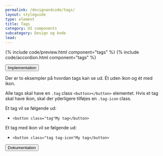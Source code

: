 ```yaml
---
permalink: /designandcode/tags/
layout: styleguide
type: element
title: Tags
category: UI components
subcategory: Design og kode
lead: 
---
```


{% include code/preview.html component="tags" %}
{% include code/accordion.html component="tags" %}
<div class="accordion-bordered">
  <button class="button-unstyled accordion-button"
    aria-expanded="false" aria-controls="tags-code-documentation">
    Implementation
  </button>
  <div id="tags-code-documentation" class="accordion-content">
    <p>Der er to eksempler på hvordan tags kan se ud. Ét uden ikon og ét med ikon.</p>
    <p>Alle tags skal have en <code>.tag</code> class <code>&lt;button&gt;&lt;/button&gt;</code> elementet. Hvis et tag skal have ikon, skal der yderligere tilføjes en <code>.tag-icon</code> class.</p>
    <p>Et tag vil se følgende ud:</p>
    <ul>
      <li><code>&lt;button class="tag"My tag&lt;/button&gt;</code></li>
    </ul>
    <p>Et tag med ikon vil se følgende ud:</p>
    <ul>
      <li><code>&lt;button class="tag tag-icon"My tag&lt;/button&gt;</code></li>
    </ul>
  </div>
</div>
<div class="accordion-bordered">
  <button class="button-unstyled accordion-button"
      aria-expanded="true" aria-controls="accordion-bordered-docs">
    Dokumentation
  </button>
  <div id="accordion-bordered-docs" aria-hidden="false" class="accordion-content">
    
  </div>
</div>

